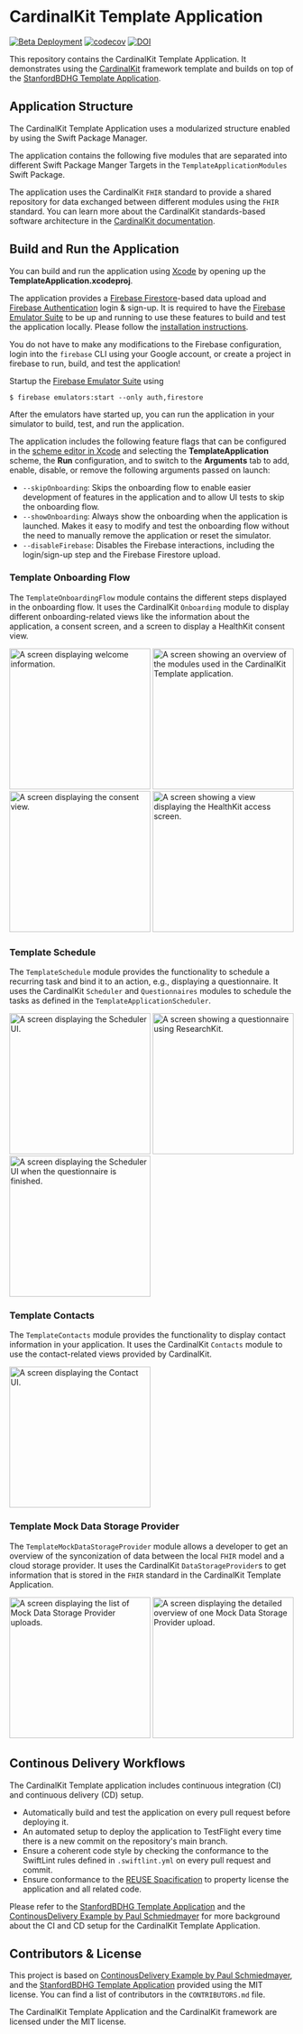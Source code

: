 <!--

This source file is part of the Stanford CardinalKit Template Application project

SPDX-FileCopyrightText: 2023 Stanford University

SPDX-License-Identifier: MIT

-->

# CardinalKit Template Application

[![Beta Deployment](https://github.com/StanfordBDHG/CardinalKitTemplateApplication/actions/workflows/beta-deployment.yml/badge.svg)](https://github.com/StanfordBDHG/CardinalKitTemplateApplication/actions/workflows/beta-deployment.yml)
[![codecov](https://codecov.io/gh/StanfordBDHG/CardinalKitTemplateApplication/branch/main/graph/badge.svg?token=9fvSAiFJUY)](https://codecov.io/gh/StanfordBDHG/CardinalKitTemplateApplication)
[![DOI](https://zenodo.org/badge/589846478.svg)](https://zenodo.org/badge/latestdoi/589846478)

This repository contains the CardinalKit Template Application.
It demonstrates using the [CardinalKit](https://github.com/StanfordBDHG/CardinalKit) framework template and builds on top of the [StanfordBDHG Template Application](https://github.com/StanfordBDHG/TemplateApplication).


## Application Structure

The CardinalKit Template Application uses a modularized structure enabled by using the Swift Package Manager.

The application contains the following five modules that are separated into different Swift Package Manger Targets in the `TemplateApplicationModules` Swift Package.

The application uses the CardinalKit `FHIR` standard to provide a shared repository for data exchanged between different modules using the `FHIR` standard.
You can learn more about the CardinalKit standards-based software architecture in the [CardinalKit documentation](https://github.com/StanfordBDHG/CardinalKit).


## Build and Run the Application

You can build and run the application using [Xcode](https://developer.apple.com/xcode/) by opening up the **TemplateApplication.xcodeproj**.

The application provides a [Firebase Firestore](https://firebase.google.com/docs/firestore)-based data upload and [Firebase Authentication](https://firebase.google.com/docs/auth) login & sign-up.
It is required to have the [Firebase Emulator Suite](https://firebase.google.com/docs/emulator-suite) to be up and running to use these features to build and test the application locally. Please follow the [installation instructions](https://firebase.google.com/docs/emulator-suite/install_and_configure). 

You do not have to make any modifications to the Firebase configuration, login into the `firebase` CLI using your Google account, or create a project in firebase to run, build, and test the application!

Startup the [Firebase Emulator Suite](https://firebase.google.com/docs/emulator-suite) using
```
$ firebase emulators:start --only auth,firestore
```

After the emulators have started up, you can run the application in your simulator to build, test, and run the application.

The application includes the following feature flags that can be configured in the [scheme editor in Xcode](https://help.apple.com/xcode/mac/11.4/index.html?localePath=en.lproj#/dev0bee46f46) and selecting the **TemplateApplication** scheme, the **Run** configuration, and to switch to the **Arguments** tab to add, enable, disable, or remove the following arguments passed on launch:
- ``--skipOnboarding``: Skips the onboarding flow to enable easier development of features in the application and to allow UI tests to skip the onboarding flow.
- ``--showOnboarding``: Always show the onboarding when the application is launched. Makes it easy to modify and test the onboarding flow without the need to manually remove the application or reset the simulator.
- ``--disableFirebase``: Disables the Firebase interactions, including the login/sign-up step and the Firebase Firestore upload.


### Template Onboarding Flow

The `TemplateOnboardingFlow` module contains the different steps displayed in the onboarding flow.
It uses the CardinalKit `Onboarding` module to display different onboarding-related views like the information about the application, a consent screen, and a screen to display a HealthKit consent view.

<p float="left">
 <img width="250" alt="A screen displaying welcome information." src="Figures/TemplateOnboardingFlow/Welcome.png">
 <img width="250" alt="A screen showing an overview of the modules used in the CardinalKit Template application." src="Figures/TemplateOnboardingFlow/InterestingModules.png">
 <img width="250" alt="A screen displaying the consent view." src="Figures/TemplateOnboardingFlow/Consent.png">
 <img width="250" alt="A screen showing a view displaying the HealthKit access screen." src="Figures/TemplateOnboardingFlow/HealthKitAccess.png">
</p>


### Template Schedule

The `TemplateSchedule` module provides the functionality to schedule a recurring task and bind it to an action, e.g., displaying a questionnaire.
It uses the CardinalKit `Scheduler` and `Questionnaires` modules to schedule the tasks as defined in the `TemplateApplicationScheduler`.

<p float="left">
 <img width="250" alt="A screen displaying the Scheduler UI." src="Figures/TemplateSchedule/Scheduler.png">
 <img width="250" alt="A screen showing a questionnaire using ResearchKit." src="Figures/TemplateSchedule/Questionnaire.png">
 <img width="250" alt="A screen displaying the Scheduler UI when the questionnaire is finished." src="Figures/TemplateSchedule/QuestionnaireFinished.png">
</p>


### Template Contacts

The `TemplateContacts` module provides the functionality to display contact information in your application.
It uses the CardinalKit `Contacts` module to use the contact-related views provided by CardinalKit.

<p float="left">
 <img width="250" alt="A screen displaying the Contact UI." src="Figures/TemplateContacts/Contacts.png">
</p>


### Template Mock Data Storage Provider

The `TemplateMockDataStorageProvider` module allows a developer to get an overview of the synconization of data between the local `FHIR` model and a cloud storage provider.
It uses the CardinalKit `DataStorageProvider`s to get information that is stored in the `FHIR` standard in the CardinalKit Template Application.

<p float="left">
 <img width="250" alt="A screen displaying the list of Mock Data Storage Provider uploads." src="Figures/TemplateMockDataStorageProvider/TemplateMockDataStorageProviderList.png">
 <img width="250" alt="A screen displaying the detailed overview of one Mock Data Storage Provider upload." src="Figures/TemplateMockDataStorageProvider/TemplateMockDataStorageProviderDetail.png">
</p>


## Continous Delivery Workflows

The CardinalKit Template application includes continuous integration (CI) and continuous delivery (CD) setup.
- Automatically build and test the application on every pull request before deploying it.
- An automated setup to deploy the application to TestFlight every time there is a new commit on the repository's main branch.
- Ensure a coherent code style by checking the conformance to the SwiftLint rules defined in `.swiftlint.yml` on every pull request and commit.
- Ensure conformance to the [REUSE Spacification]() to property license the application and all related code.

Please refer to the [StanfordBDHG Template Application](https://github.com/StanfordBDHG/TemplateApplication) and the [ContinousDelivery Example by Paul Schmiedmayer](https://github.com/PSchmiedmayer/ContinousDelivery) for more background about the CI and CD setup for the CardinalKit Template Application.


## Contributors & License

This project is based on [ContinousDelivery Example by Paul Schmiedmayer](https://github.com/PSchmiedmayer/ContinousDelivery), and the [StanfordBDHG Template Application](https://github.com/StanfordBDHG/TemplateApplication) provided using the MIT license.
You can find a list of contributors in the `CONTRIBUTORS.md` file.

The CardinalKit Template Application and the CardinalKit framework are licensed under the MIT license.
